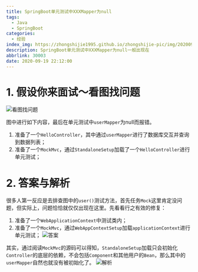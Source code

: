 ```yaml
---
title: SpringBoot单元测试中XXXMapper为null
tags:
  - Java
  - SpringBoot
categories:
  - 经验
index_img: https://zhongshijie1995.github.io/zhongshijie-pic/img/20200921095000.png
description: SpringBoot单元测试中XXXMapper为null一般出现在
abbrlink: 30003
date: 2020-09-19 22:12:00
---
```


# 1. 假设你来面试～看图找问题
![看图找问题](https://zhongshijie1995.github.io/zhongshijie-pic/img/20220303233556.png)

图中进行如下内容，最后在单元测试中`userMapper`为null而报错。
1. 准备了一个`HelloController`，其中通过`userMapper`进行了数据库交互并查询到数据列表；
2. 准备了一个`MockMvc`，通过`StandaloneSetup`加载了一个`HelloController`进行单元测试；

# 2. 答案与解析
很多人第一反应是去排查图中的`user()`测试方法，首先任务`Mock`这里肯定没问题，但实际上，问题恰恰就仅仅出现在这里。先看看行之有效的修复：
1. 准备了一个`WebApplicationContext`中测试类内；
2. 准备了一个`MockMvc`，通过`WebAppContextSetup`加载`applicationContext`进行单元测试；
![答案](https://zhongshijie1995.github.io/zhongshijie-pic/img/20220303234110.png)

其实，通过阅读`MockMvc`的源码可以得知，`StandaloneSetup`加载只会初始化`Controller`的底层的依赖，不会包括`Component`和其他用户的`Bean`，那么其中的`userMapper`自然也就没有被初始化了。
![解析](https://zhongshijie1995.github.io/zhongshijie-pic/img/20220303234137.png)